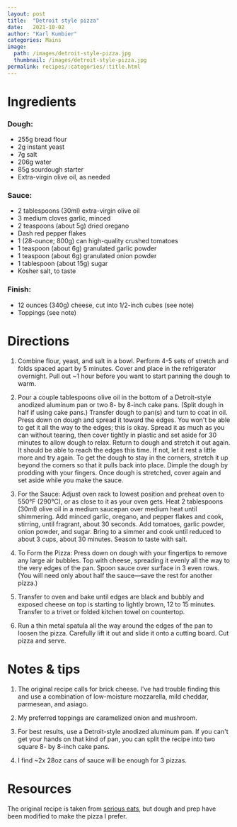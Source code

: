 ```yaml
---
layout: post
title:  "Detroit style pizza"
date:   2021-10-02
author: "Karl Kumbier"
categories: Mains
image:
  path: /images/detroit-style-pizza.jpg
  thumbnail: /images/detroit-style-pizza.jpg
permalink: recipes/:categories/:title.html
---
```


# Ingredients

### Dough:

* 255g bread flour
* 2g instant yeast
* 7g salt
* 206g water 
* 85g sourdough starter
* Extra-virgin olive oil, as needed

### Sauce:

* 2 tablespoons (30ml) extra-virgin olive oil
* 3 medium cloves garlic, minced
* 2 teaspoons (about 5g) dried oregano
* Dash red pepper flakes
* 1 (28-ounce; 800g) can high-quality crushed tomatoes
* 1 teaspoon (about 6g) granulated garlic powder
* 1 teaspoon (about 6g) granulated onion powder
* 1 tablespoon (about 15g) sugar
* Kosher salt, to taste

### Finish:

* 12 ounces (340g) cheese, cut into 1/2-inch cubes (see note)
* Toppings (see note)

# Directions

1. Combine flour, yeast, and salt in a bowl. Perform 4-5 sets of stretch and
folds spaced apart by 5 minutes. Cover and place in the refrigerator overnight.
Pull out ~1 hour before you want to start panning the dough to warm. 

2. Pour a couple tablespoons olive oil in the bottom of a Detroit-style anodized
   aluminum pan or two 8- by 8-inch cake pans. (Split dough in half if using
cake pans.) Transfer dough to pan(s) and turn to coat in oil. Press down on
dough and spread it toward the edges. You won't be able to get it all the way to
the edges; this is okay. Spread it as much as you can without tearing, then
cover tightly in plastic and set aside for 30 minutes to allow dough to relax.
Return to dough and stretch it out again. It should be able to reach the edges
this time. If not, let it rest a little more and try again. To get the dough to
stay in the corners, stretch it up beyond the corners so that it pulls back into
place. Dimple the dough by prodding with your fingers. Once dough is stretched, cover 
again and set aside while you make the sauce.

3. For the Sauce: Adjust oven rack to lowest position and preheat oven to 550°F
   (290°C), or as close to it as your oven gets. Heat 2 tablespoons (30ml) olive
oil in a medium saucepan over medium heat until shimmering. Add minced garlic,
oregano, and pepper flakes and cook, stirring, until fragrant, about 30 seconds.
Add tomatoes, garlic powder, onion powder, and sugar. Bring to a simmer and cook
until reduced to about 3 cups, about 30 minutes. Season to taste with salt.

4. To Form the Pizza: Press down on dough with your fingertips to remove any
large air bubbles. Top with cheese, spreading it evenly all the way to the very
edges of the pan. Spoon sauce over surface in 3 even rows. (You will need only
about half the sauce—save the rest for another pizza.)

5. Transfer to oven and bake until edges are black and bubbly and exposed cheese
   on top is starting to lightly brown, 12 to 15 minutes. Transfer to a trivet
or folded kitchen towel on countertop.

6. Run a thin metal spatula all the way around the edges of the pan to loosen
   the pizza. Carefully lift it out and slide it onto a cutting board. Cut pizza
and serve.

# Notes & tips

1. The original recipe calls for brick cheese. I've had trouble finding this and
use a combination of low-moisture mozzarella, mild cheddar, parmesean, and
asiago. 

2. My preferred toppings are caramelized onion and mushroom.

3. For best results, use a Detroit-style anodized aluminum pan. If you can't get
your hands on that kind of pan, you can split the recipe into two square 8-
by 8-inch cake pans.

4. I find ~2x 28oz cans of sauce will be enough for 3 pizzas. 

# Resources

The original recipe is taken from [serious
eats](https://www.seriouseats.com/detroit-style-pizza-recipe), but dough and
prep have been modified to make the pizza I prefer.
